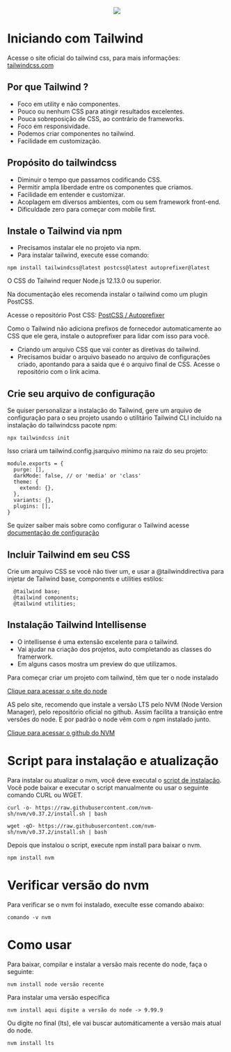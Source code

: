 <div style="text-align: center;">
  <img src="https://o.remove.bg/downloads/58da447f-0775-4ea9-b15c-52fe27e0e957/tailwind-css-logo-removebg-preview.png"/>
</div>

# Iniciando com Tailwind

Acesse o site oficial do tailwind css, para mais informações: 
[tailwindcss.com]('https://tailwindcss.com/')

## Por que Tailwind ?

- Foco em utility e não componentes.
- Pouco ou nenhum CSS para atingir resultados excelentes.
- Pouca sobreposição de CSS, ao contrário de frameworks.
- Foco em responsividade.
- Podemos criar componentes no tailwind.
- Facilidade em customização.

## Propósito do tailwindcss

- Diminuir o tempo que passamos codificando CSS.
- Permitir ampla liberdade entre os componentes que criamos.
- Facilidade em entender e customizar.
- Acoplagem em diversos ambientes, com ou sem framework front-end.
- Dificuldade zero para começar com mobile first.

## Instale o Tailwind via npm

- Precisamos instalar ele no projeto via npm.
- Para instalar tailwind, execute esse comando:  
```
npm install tailwindcss@latest postcss@latest autoprefixer@latest
```
O CSS do Tailwind requer Node.js 12.13.0 ou superior.

Na documentação eles recomenda instalar o tailwind como um plugin PostCSS.

Acesse o repositório Post CSS: [PostCSS / Autoprefixer]('https://github.com/postcss/autoprefixer')

Como o Tailwind não adiciona prefixos de fornecedor automaticamente ao CSS que ele gera, instale o autoprefixer para lidar com isso para você.

- Criando um arquivo CSS que vai conter as diretivas do tailwind.
- Precisamos buidar o arquivo baseado no arquivo de configurações criado, apontando para a saida que é o arquivo final de CSS. Acesse o repositório com o link acima.

## Crie seu arquivo de configuração

Se quiser personalizar a instalação do Tailwind, gere um arquivo de configuração para o seu projeto usando o utilitário Tailwind CLI incluído na instalação do tailwindcss pacote npm:

```
npx tailwindcss init
```
Isso criará um tailwind.config.jsarquivo mínimo na raiz do seu projeto:
```
module.exports = {
  purge: [],
  darkMode: false, // or 'media' or 'class'
  theme: {
    extend: {},
  },
  variants: {},
  plugins: [],
}
```
Se quizer saiber mais sobre como configurar o Tailwind acesse [documentação de configuração]("https://tailwindcss.com/docs/configuration")

## Incluir Tailwind em seu CSS

Crie um arquivo CSS se você não tiver um, e usar a @tailwinddirectiva para injetar de Tailwind base, components e utilities estilos:

```
  @tailwind base;
  @tailwind components;
  @tailwind utilities;
```

## Instalação Tailwind Intellisense

- O intellisense é uma extensão excelente para o tailwind.
- Vai ajudar na criação dos projetos, auto completando as classes do framerwork.
- Em alguns casos mostra um preview do que utilizamos.

Para começar criar um projeto com tailwind, têm que ter o node instalado

[Clique para acessar o site do node]('https://nodejs.org/en/')

AS pelo site, recomendo que instale a versão LTS pelo NVM (Node Version Manager), pelo repositório oficial no github. Assim facilita a transição entre versões do node. E por padrão o node vêm com o npm instalado junto.

[Clique para acessar o github do NVM]('https://github.com/nvm-sh/nvm')

# Script para instalação e atualização

Para instalar ou atualizar o nvm, você deve executal o [script de instalação]('https://github.com/nvm-sh/nvm/blob/v0.37.2/install.sh'). Você pode baixar e executar o script manualmente ou usar o seguinte comando CURL ou WGET.

```
curl -o- https://raw.githubusercontent.com/nvm-sh/nvm/v0.37.2/install.sh | bash
```
```
wget -qO- https://raw.githubusercontent.com/nvm-sh/nvm/v0.37.2/install.sh | bash
```
Depois que instalou o script, execute npm install para baixar o nvm.
```
npm install nvm
```

# Verificar versão do nvm

Para verificar se o nvm foi instalado, execulte esse comando abaixo:
```
comando -v nvm
```

# Como usar

Para baixar, compilar e instalar a versão mais recente do node, faça o seguinte: 
```
nvm install node versão recente
```
Para instalar uma versão específica
```
nvm install aqui digite a versão do node -> 9.99.9
```
Ou digite no final (lts), ele vai buscar automáticamente a versão mais atual do node.
```
nvm install lts
```
